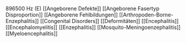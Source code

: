 896500 Hz (E)
[[Angeborene Defekte]]
[[Angeborene Fasertyp Disproportion]]
[[Angeborene Fehlbildungen]]
[[Arthropoden-Borne-Enzephalitis]]
[[Congenital Disorders]]
[[Deformitäten]]
[[Encephalitis]]
[[Encephalomyelitis]]
[[Enzephalitis]]
[[Mosquito-Meningoenzephalitis]]
[[Myeloencephalitis]]
